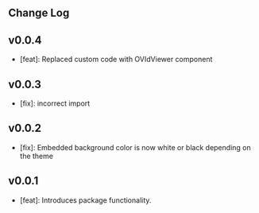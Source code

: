 ## Change Log

## v0.0.4
- [feat]: Replaced custom code with OVIdViewer component

## v0.0.3
- [fix]: incorrect import

## v0.0.2
- [fix]: Embedded background color is now white or black depending on the theme

## v0.0.1
- [feat]: Introduces package functionality.